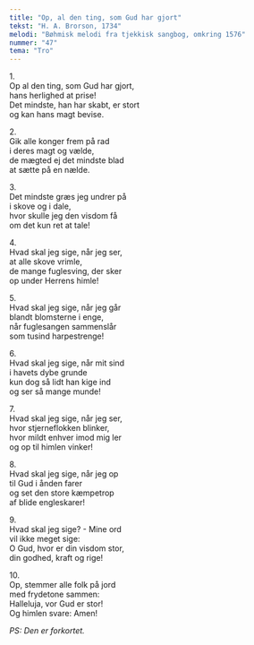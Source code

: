 ```yaml
---
title: "Op, al den ting, som Gud har gjort"
tekst: "H. A. Brorson, 1734"
melodi: "Bøhmisk melodi fra tjekkisk sangbog, omkring 1576"
nummer: "47"
tema: "Tro"
---
```

1.<br>
Op al den ting, som Gud har gjort,<br>
hans herlighed at prise!<br>
Det mindste, han har skabt, er stort<br>
og kan hans magt bevise.<br>

2.<br>
Gik alle konger frem på rad<br>
i deres magt og vælde,<br>
de mægted ej det mindste blad<br>
at sætte på en nælde.<br>

3.<br>
Det mindste græs jeg undrer på<br>
i skove og i dale,<br>
hvor skulle jeg den visdom få<br>
om det kun ret at tale!<br>

4.<br>
Hvad skal jeg sige, når jeg ser,<br>
at alle skove vrimle,<br>
de mange fuglesving, der sker<br>
op under Herrens himle!<br>

5.<br>
Hvad skal jeg sige, når jeg går<br>
blandt blomsterne i enge,<br>
når fuglesangen sammenslår<br>
som tusind harpestrenge!<br>

6.<br>
Hvad skal jeg sige, når mit sind<br>
i havets dybe grunde<br>
kun dog så lidt han kige ind<br>
og ser så mange munde!<br>

7.<br>
Hvad skal jeg sige, når jeg ser,<br>
hvor stjerneflokken blinker,<br>
hvor mildt enhver imod mig ler<br>
og op til himlen vinker!<br>

8.<br>
Hvad skal jeg sige, når jeg op<br>
til Gud i ånden farer<br>
og set den store kæmpetrop<br>
af blide engleskarer!<br>

9.<br>
Hvad skal jeg sige? - Mine ord<br>
vil ikke meget sige:<br>
O Gud, hvor er din visdom stor,<br>
din godhed, kraft og rige!<br>

10.<br>
Op, stemmer alle folk på jord<br>
med frydetone sammen:<br>
Halleluja, vor Gud er stor!<br>
Og himlen svare: Amen!<br>

*PS: Den er forkortet.*
